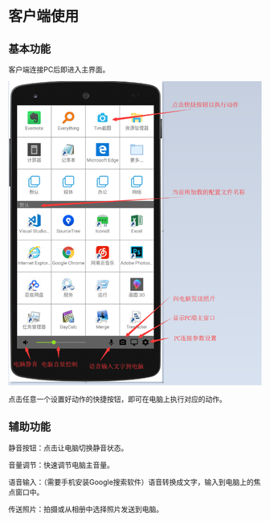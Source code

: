 # 客户端使用

## 基本功能

客户端连接PC后即进入主界面。

![APP&#x754C;&#x9762;&#x8BF4;&#x660E;](.gitbook/assets/image%20%2815%29.png)

点击任意一个设置好动作的快捷按钮，即可在电脑上执行对应的动作。

## 辅助功能

静音按钮：点击让电脑切换静音状态。

音量调节：快速调节电脑主音量。

语音输入：（需要手机安装Google搜索软件）语音转换成文字，输入到电脑上的焦点窗口中。

传送照片：拍摄或从相册中选择照片发送到电脑。



